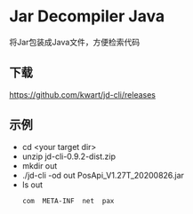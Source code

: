 # Jar Decompiler Java

将Jar包装成Java文件，方便检索代码

## 下载

https://github.com/kwart/jd-cli/releases

## 示例

* cd \<your target dir\>
* unzip jd-cli-0.9.2-dist.zip
* mkdir out
* ./jd-cli -od out PosApi_V1.27T_20200826.jar
* ls out
  ```
  com  META-INF  net  pax
  ```
